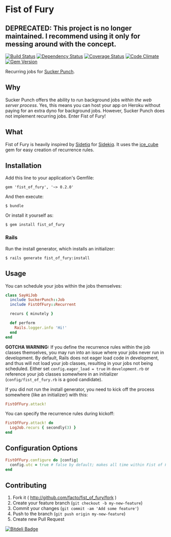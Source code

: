 # Fist of Fury

## DEPRECATED: This project is no longer maintained. I recommend using it only for messing around with the concept.

[![Build Status](https://travis-ci.org/facto/fist_of_fury.png?branch=master)](https://travis-ci.org/facto/fist_of_fury)
[![Dependency Status](https://gemnasium.com/facto/fist_of_fury.svg)](https://gemnasium.com/facto/fist_of_fury)
[![Coverage Status](https://coveralls.io/repos/facto/fist_of_fury/badge.png)](https://coveralls.io/r/facto/fist_of_fury)
[![Code Climate](https://codeclimate.com/github/facto/fist_of_fury.png)](https://codeclimate.com/github/facto/fist_of_fury)
[![Gem Version](https://badge.fury.io/rb/fist_of_fury.png)](http://badge.fury.io/rb/fist_of_fury)

Recurring jobs for [Sucker Punch](https://github.com/brandonhilkert/sucker_punch).

## Why

Sucker Punch offers the ability to run background jobs *within the web server process*. Yes, this means you can host your app on Heroku without paying for an extra dyno for background jobs. However, Sucker Punch does not implement recurring jobs. Enter Fist of Fury!

## What

Fist of Fury is heavily inspired by [Sidetiq](https://github.com/tobiassvn/sidetiq) for [Sidekiq](https://github.com/mperham/sidekiq). It uses the [ice_cube](https://github.com/seejohnrun/ice_cube) gem for easy creation of recurrence rules.

## Installation

Add this line to your application's Gemfile:

    gem 'fist_of_fury', '~> 0.2.0'

And then execute:

    $ bundle

Or install it yourself as:

    $ gem install fist_of_fury

### Rails

Run the install generator, which installs an initializer:

    $ rails generate fist_of_fury:install

## Usage

You can schedule your jobs within the jobs themselves:

```Ruby
class SayHiJob
  include SuckerPunch::Job
  include FistOfFury::Recurrent

  recurs { minutely }

  def perform
    Rails.logger.info 'Hi!'
  end
end
```

**GOTCHA WARNING:** If you define the recurrence rules within the job classes themselves, you may run into an issue where your jobs never run in development. By default, Rails does not eager load code in development, and thus will not load your job classes, resulting in your jobs not being scheduled. Either set `config.eager_load = true` in `development.rb` or reference your job classes somewhere in an initializer (`config/fist_of_fury.rb` is a good candidate).

If you did not run the install generator, you need to kick off the process somewhere (like an initializer) with this:

```Ruby
FistOfFury.attack!
```

You can specify the recurrence rules during kickoff:

```Ruby
FistOfFury.attack! do
  LogJob.recurs { secondly(3) }
end
```

## Configuration Options

```Ruby
FistOfFury.configure do |config|
  config.utc = true # false by default; makes all time within Fist of Fury UTC
end
```

## Contributing

1. Fork it ( http://github.com/facto/fist_of_fury/fork )
2. Create your feature branch (`git checkout -b my-new-feature`)
3. Commit your changes (`git commit -am 'Add some feature'`)
4. Push to the branch (`git push origin my-new-feature`)
5. Create new Pull Request


[![Bitdeli Badge](https://d2weczhvl823v0.cloudfront.net/facto/fist_of_fury/trend.png)](https://bitdeli.com/free "Bitdeli Badge")

